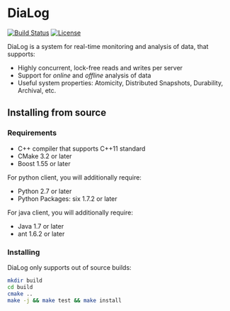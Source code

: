 # DiaLog

[![Build Status](https://amplab.cs.berkeley.edu/jenkins/job/dialog/badge/icon)](https://amplab.cs.berkeley.edu/jenkins/job/dialog/)
[![License](http://img.shields.io/:license-Apache%202-red.svg)](LICENSE)

DiaLog is a system for real-time monitoring and analysis of data, that supports:
* Highly concurrent, lock-free reads and writes per server
* Support for _online_ and _offline_ analysis of data
* Useful system properties: Atomicity, Distributed Snapshots, Durability,
  Archival, etc.

## Installing from source

### Requirements

* C++ compiler that supports C++11 standard
* CMake 3.2 or later
* Boost 1.55 or later

For python client, you will additionally require:
* Python 2.7 or later
* Python Packages: six 1.7.2 or later

For java client, you will additionally require:
* Java 1.7 or later
* ant 1.6.2 or later

### Installing

DiaLog only supports out of source builds:

```bash
mkdir build
cd build
cmake ..
make -j && make test && make install
```
